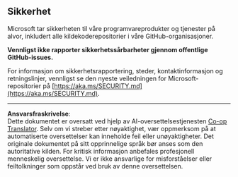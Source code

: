 <!--
CO_OP_TRANSLATOR_METADATA:
{
  "original_hash": "7229f7490ea61a04330b79651ac4d37e",
  "translation_date": "2025-09-09T21:18:21+00:00",
  "source_file": "SECURITY.md",
  "language_code": "no"
}
-->
## Sikkerhet

Microsoft tar sikkerheten til våre programvareprodukter og tjenester på alvor, inkludert alle kildekoderepositorier i våre GitHub-organisasjoner.

**Vennligst ikke rapporter sikkerhetssårbarheter gjennom offentlige GitHub-issues.**

For informasjon om sikkerhetsrapportering, steder, kontaktinformasjon og retningslinjer, vennligst se den nyeste veiledningen for Microsoft-repositorier på [https://aka.ms/SECURITY.md](https://aka.ms/SECURITY.md).

---

**Ansvarsfraskrivelse**:  
Dette dokumentet er oversatt ved hjelp av AI-oversettelsestjenesten [Co-op Translator](https://github.com/Azure/co-op-translator). Selv om vi streber etter nøyaktighet, vær oppmerksom på at automatiserte oversettelser kan inneholde feil eller unøyaktigheter. Det originale dokumentet på sitt opprinnelige språk bør anses som den autoritative kilden. For kritisk informasjon anbefales profesjonell menneskelig oversettelse. Vi er ikke ansvarlige for misforståelser eller feiltolkninger som oppstår ved bruk av denne oversettelsen.